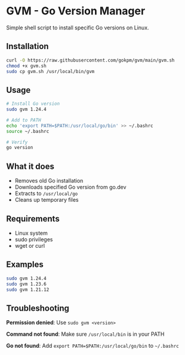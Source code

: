 # GVM - Go Version Manager

Simple shell script to install specific Go versions on Linux.

## Installation

```bash
curl -O https://raw.githubusercontent.com/gokpm/gvm/main/gvm.sh
chmod +x gvm.sh
sudo cp gvm.sh /usr/local/bin/gvm
```

## Usage

```bash
# Install Go version
sudo gvm 1.24.4

# Add to PATH
echo 'export PATH=$PATH:/usr/local/go/bin' >> ~/.bashrc
source ~/.bashrc

# Verify
go version
```

## What it does

- Removes old Go installation
- Downloads specified Go version from go.dev
- Extracts to `/usr/local/go`
- Cleans up temporary files

## Requirements

- Linux system
- sudo privileges  
- wget or curl

## Examples

```bash
sudo gvm 1.24.4
sudo gvm 1.23.6
sudo gvm 1.21.12
```

## Troubleshooting

**Permission denied**: Use `sudo gvm <version>`

**Command not found**: Make sure `/usr/local/bin` is in your PATH

**Go not found**: Add `export PATH=$PATH:/usr/local/go/bin` to `~/.bashrc`